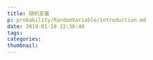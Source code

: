 ```yaml
---
title: 随机变量
p: probability/RandomVariable/introduction.md
date: 2019-01-10 22:38:40
tags:
categories:
thumbnail:
---
```

